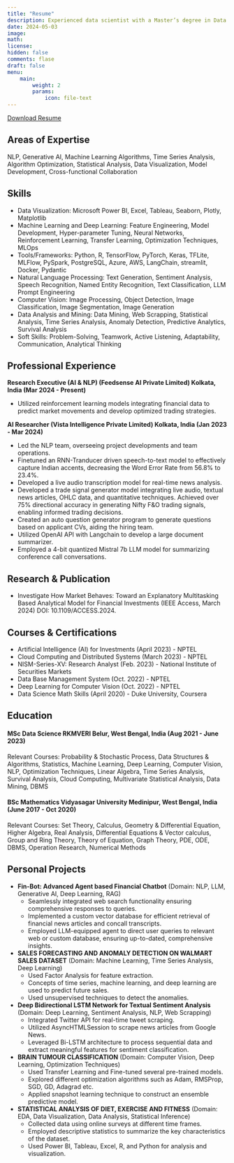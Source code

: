 ```yaml
---
title: "Resume"
description: Experienced data scientist with a Master’s degree in Data Science and over a year of practical experience. Specializes in NLP, Generative AI, and Stock Forecasting. Proficient in designing and developing innovative solutions using Artificial Intelligence, implementing ML models, and establishing collaborative frameworks with cross-functional teams to deliver impactful, data-driven insights. Skilled in fine-tuning and automating processes, analyzing outcomes, and effectively communicating findings to drive business impact.
date: 2024-05-03
image: 
math: 
license: 
hidden: false
comments: flase
draft: false
menu:
    main:
        weight: 2
        params: 
            icon: file-text
---
```


[Download Resume](https://github.com/U77w41/My-Data-Science-Journey/blob/main/My%20Resume/Ujjwal_Chowdhury(April2024).pdf)


## Areas of Expertise

NLP, Generative AI, Machine Learning Algorithms, Time Series Analysis, Algorithm Optimization, Statistical Analysis, Data Visualization, Model Development, Cross-functional Collaboration

## Skills

- Data Visualization: Microsoft Power BI, Excel, Tableau, Seaborn, Plotly, Matplotlib
- Machine Learning and Deep Learning: Feature Engineering, Model Development, Hyper-parameter Tuning, Neural Networks, Reinforcement Learning, Transfer Learning, Optimization Techniques, MLOps
- Tools/Frameworks: Python, R, TensorFlow, PyTorch, Keras, TFLite, MLFlow, PySpark, PostgreSQL, Azure, AWS, LangChain, streamlit, Docker, Pydantic
- Natural Language Processing: Text Generation, Sentiment Analysis, Speech Recognition, Named Entity Recognition, Text Classification, LLM Prompt Engineering
- Computer Vision: Image Processing, Object Detection, Image Classification, Image Segmentation, Image Generation
- Data Analysis and Mining: Data Mining, Web Scrapping, Statistical Analysis, Time Series Analysis, Anomaly Detection, Predictive Analytics, Survival Analysis
- Soft Skills: Problem-Solving, Teamwork, Active Listening, Adaptability, Communication, Analytical Thinking

## Professional Experience

**Research Executive (AI & NLP) (Feedsense AI Private Limited) Kolkata, India (Mar 2024 - Present)**

- Utilized reinforcement learning models integrating financial data to predict market movements and develop optimized trading strategies.

**AI Researcher (Vista Intelligence Private Limited) Kolkata, India (Jan 2023 - Mar 2024)**

- Led the NLP team, overseeing project developments and team operations.
- Finetuned an RNN-Tranducer driven speech-to-text model to effectively capture Indian accents, decreasing the Word Error Rate from 56.8% to 23.4%.
- Developed a live audio transcription model for real-time news analysis.
- Developed a trade signal generator model integrating live audio, textual news articles, OHLC data, and quantitative techniques. Achieved over 75% directional accuracy in generating Nifty F&O trading signals, enabling informed trading decisions.
- Created an auto question generator program to generate questions based on applicant CVs, aiding the hiring team.
- Utilized OpenAI API with Langchain to develop a large document summarizer.
- Employed a 4-bit quantized Mistral 7b LLM model for summarizing conference call conversations.

## Research & Publication

- Investigate How Market Behaves: Toward an Explanatory Multitasking Based Analytical Model for Financial Investments (IEEE Access, March 2024) DOI: 10.1109/ACCESS.2024.

## Courses & Certifications

- Artificial Intelligence (AI) for Investments (April 2023) - NPTEL
- Cloud Computing and Distributed Systems (March 2023) - NPTEL
- NISM-Series-XV: Research Analyst (Feb. 2023) - National Institute of Securities Markets
- Data Base Management System (Oct. 2022) - NPTEL
- Deep Learning for Computer Vision (Oct. 2022) - NPTEL
- Data Science Math Skills (April 2020) - Duke University, Coursera

## Education

#### MSc Data Science RKMVERI Belur, West Bengal, India (Aug 2021 - June 2023)

Relevant Courses: Probability & Stochastic Process, Data Structures & Algorithms, Statistics, Machine Learning, Deep Learning, Computer Vision, NLP, Optimization Techniques, Linear Algebra, Time Series Analysis, Survival Analysis, Cloud Computing, Multivariate Statistical Analysis, Data Mining, DBMS

#### BSc Mathematics Vidyasagar University Medinipur, West Bengal, India (June 2017 - Oct 2020)

Relevant Courses: Set Theory, Calculus, Geometry & Differential Equation, Higher Algebra, Real Analysis, Differential Equations & Vector calculus, Group and Ring Theory, Theory of Equation, Graph Theory, PDE, ODE, DBMS, Operation Research, Numerical Methods

## Personal Projects

- **Fin-Bot: Advanced Agent based Financial Chatbot**
  (Domain: NLP, LLM, Generative AI, Deep Learning, RAG)
  - Seamlessly integrated web search functionality ensuring comprehensive responses to queries.
  - Implemented a custom vector database for efficient retrieval of financial news articles and concall transcripts.
  - Employed LLM-equipped agent to direct user queries to relevant web or custom database, ensuring up-to-dated, comprehensive insights.
- **SALES FORECASTING AND ANOMALY DETECTION ON WALMART SALES DATASET**
  (Domain: Machine Learning, Time Series Analysis, Deep Learning)
  - Used Factor Analysis for feature extraction.
  - Concepts of time series, machine learning, and deep learning are used to predict future sales.
  - Used unsupervised techniques to detect the anomalies.
- **Deep Bidirectional LSTM Network for Textual Sentiment Analysis**
  (Domain: Deep Learning, Sentiment Analysis, NLP, Web Scrapping)
  - Integrated Twitter API for real-time tweet scraping.
  - Utilized AsyncHTMLSession to scrape news articles from Google News.
  - Leveraged Bi-LSTM architecture to process sequential data and extract meaningful features for sentiment classification.
- **BRAIN TUMOUR CLASSIFICATION**
  (Domain: Computer Vision, Deep Learning, Optimization Techniques)
  - Used Transfer Learning and Fine-tuned several pre-trained models.
  - Explored different optimization algorithms such as Adam, RMSProp, SGD, GD, Adagrad etc.
  - Applied snapshot learning technique to construct an ensemble predictive model.
- **STATISTICAL ANALYSIS OF DIET, EXERCISE AND FITNESS**
  (Domain: EDA, Data Visualization, Data Analysis, Statistical Inference)
  - Collected data using online surveys at different time frames.
  - Employed descriptive statistics to summarize the key characteristics of the dataset.
  - Used Power BI, Tableau, Excel, R, and Python for analysis and visualization.
